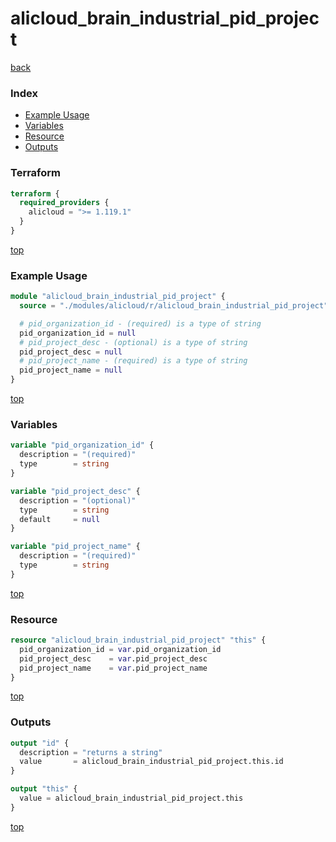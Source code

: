 # alicloud_brain_industrial_pid_project

[back](../alicloud.md)

### Index

- [Example Usage](#example-usage)
- [Variables](#variables)
- [Resource](#resource)
- [Outputs](#outputs)

### Terraform

```terraform
terraform {
  required_providers {
    alicloud = ">= 1.119.1"
  }
}
```

[top](#index)

### Example Usage

```terraform
module "alicloud_brain_industrial_pid_project" {
  source = "./modules/alicloud/r/alicloud_brain_industrial_pid_project"

  # pid_organization_id - (required) is a type of string
  pid_organization_id = null
  # pid_project_desc - (optional) is a type of string
  pid_project_desc = null
  # pid_project_name - (required) is a type of string
  pid_project_name = null
}
```

[top](#index)

### Variables

```terraform
variable "pid_organization_id" {
  description = "(required)"
  type        = string
}

variable "pid_project_desc" {
  description = "(optional)"
  type        = string
  default     = null
}

variable "pid_project_name" {
  description = "(required)"
  type        = string
}
```

[top](#index)

### Resource

```terraform
resource "alicloud_brain_industrial_pid_project" "this" {
  pid_organization_id = var.pid_organization_id
  pid_project_desc    = var.pid_project_desc
  pid_project_name    = var.pid_project_name
}
```

[top](#index)

### Outputs

```terraform
output "id" {
  description = "returns a string"
  value       = alicloud_brain_industrial_pid_project.this.id
}

output "this" {
  value = alicloud_brain_industrial_pid_project.this
}
```

[top](#index)